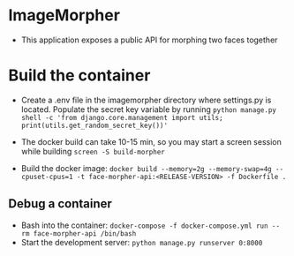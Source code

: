 # ImageMorpher
* This application exposes a public API for morphing two faces together

# Build the container
- Create a .env file in the imagemorpher directory where settings.py is located.  Populate the secret key variable by running `python manage.py shell -c 'from django.core.management import utils; print(utils.get_random_secret_key())'`

- The docker build can take 10-15 min, so you may start a screen session while building `screen -S build-morpher`
   
- Build the docker image: `docker build --memory=2g --memory-swap=4g --cpuset-cpus=1 -t face-morpher-api:<RELEASE-VERSION> -f Dockerfile .`

## Debug a container

- Bash into the container: `docker-compose -f docker-compose.yml run --rm face-morpher-api /bin/bash`
- Start the development server: `python manage.py runserver 0:8000`
